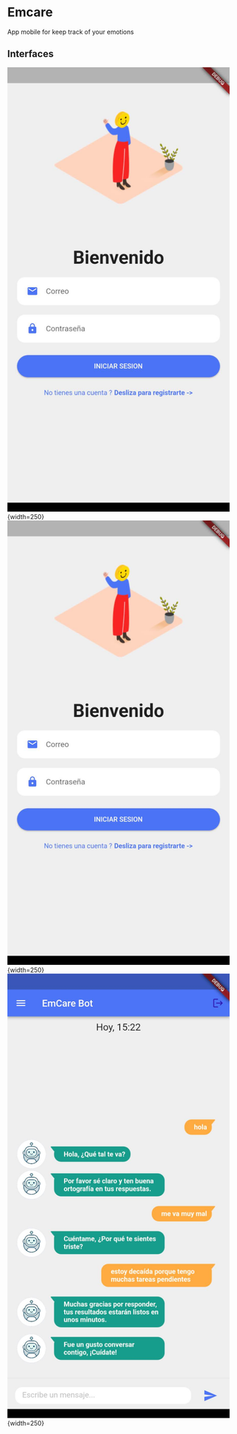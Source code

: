 # Emcare

App mobile for keep track of your emotions

## Interfaces

![login](/interfaces/login.jpg){width=250}
![signup](/interfaces/signup.jpg){width=250}
![chat](/interfaces/chat.jpg){width=250}